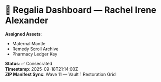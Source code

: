 # 🧬 Regalia Dashboard — Rachel Irene Alexander

**Assigned Assets**:
- Maternal Mantle
- Remedy Scroll Archive
- Pharmacy Ledger Key

**Status**: ✅ Consecrated  
**Timestamp**: 2025-09-18T21:14:00Z  
**ZIP Manifest Sync**: Wave 11 — Vault 1 Restoration Grid
